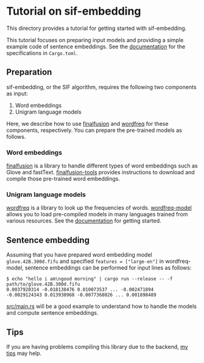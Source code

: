 # Tutorial on sif-embedding

This directory provides a tutorial for getting started with sif-embedding.

This tutorial focuses on preparing input models and providing a simple example code of sentence embeddings.
See the [documentation](https://docs.rs/sif-embedding/) for the specifications in `Cargo.toml`.

## Preparation

sif-embedding, or the SIF algorithm, requires the following two components as input:

1. Word embeddings
2. Unigram language models

Here, we describe how to use [finalfusion](https://docs.rs/finalfusion/) and [wordfreq](https://docs.rs/wordfreq/latest/wordfreq/) for these components, respectively.
You can prepare the pre-trained models as follows.

### Word embeddings

[finalfusion](https://docs.rs/finalfusion/) is a library to handle different types of word embeddings such as Glove and fastText.
[finalfusion-tools](../../finalfusion-tools) provides instructions to download and compile those pre-trained word embeddings.

### Unigram language models

[wordfreq](https://docs.rs/wordfreq/latest/wordfreq/) is a library to look up the frequencies of words.
[wordfreq-model](https://docs.rs/wordfreq-model/) allows you to load pre-compiled models in many languages trained from various resources.
See the [documentation](https://docs.rs/wordfreq-model/) for getting started.

## Sentence embedding

Assuming that you have prepared word embedding model `glove.42B.300d.fifu` and specified `features = ["large-en"]`  in wordfreq-model,
sentence embeddings can be performed for input lines as follows:

```
$ echo "hello i am\ngood morning" | cargo run --release -- -f path/to/glove.42B.300d.fifu
0.0037920314 -0.018138476 0.010073537 ... -0.002471894
-0.0029124343 0.013930968 -0.0077368026 ... 0.001898489
```

[src/main.rs](./src/main.rs) will be a good example to understand how to handle the models and compute sentence embeddings.

## Tips

If you are having problems compiling this library due to the backend,
[my tips](https://github.com/kampersanda/sif-embedding/wiki/Trouble-shooting) may help.
